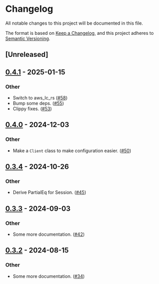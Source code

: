 # Changelog
All notable changes to this project will be documented in this file.

The format is based on [Keep a Changelog](https://keepachangelog.com/en/1.0.0/),
and this project adheres to [Semantic Versioning](https://semver.org/spec/v2.0.0.html).

## [Unreleased]

## [0.4.1](https://github.com/kixelated/web-transport-rs/compare/web-transport-quinn-v0.4.0...web-transport-quinn-v0.4.1) - 2025-01-15

### Other

- Switch to aws_lc_rs ([#58](https://github.com/kixelated/web-transport-rs/pull/58))
- Bump some deps. ([#55](https://github.com/kixelated/web-transport-rs/pull/55))
- Clippy fixes. ([#53](https://github.com/kixelated/web-transport-rs/pull/53))

## [0.4.0](https://github.com/kixelated/web-transport-rs/compare/web-transport-quinn-v0.3.4...web-transport-quinn-v0.4.0) - 2024-12-03

### Other

- Make a `Client` class to make configuration easier. ([#50](https://github.com/kixelated/web-transport-rs/pull/50))

## [0.3.4](https://github.com/kixelated/web-transport-rs/compare/web-transport-quinn-v0.3.3...web-transport-quinn-v0.3.4) - 2024-10-26

### Other

- Derive PartialEq for Session. ([#45](https://github.com/kixelated/web-transport-rs/pull/45))

## [0.3.3](https://github.com/kixelated/web-transport-rs/compare/web-transport-quinn-v0.3.2...web-transport-quinn-v0.3.3) - 2024-09-03

### Other
- Some more documentation. ([#42](https://github.com/kixelated/web-transport-rs/pull/42))

## [0.3.2](https://github.com/kixelated/web-transport-rs/compare/web-transport-quinn-v0.3.1...web-transport-quinn-v0.3.2) - 2024-08-15

### Other
- Some more documentation. ([#34](https://github.com/kixelated/web-transport-rs/pull/34))
